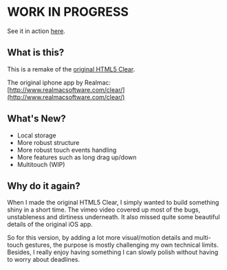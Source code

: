 # WORK IN PROGRESS

See it in action [here](http://clear2.youyuxi.com).

## What is this?

This is a remake of the [original HTML5 Clear](https://raw.github.com/yyx990803/HTML5-Clear).

The original iphone app by Realmac: [http://www.realmacsoftware.com/clear/](http://www.realmacsoftware.com/clear/)


## What's New?

- Local storage
- More robust structure
- More robust touch events handling
- More features such as long drag up/down
- Multitouch (WIP)

## Why do it again?

When I made the original HTML5 Clear, I simply wanted to build something shiny in a short time. The vimeo video covered up most of the bugs, unstableness and dirtiness underneath. It also missed quite some beautiful details of the original iOS app.

So for this version, by adding a lot more visual/motion details and multi-touch gestures, the purpose is mostly challenging my own technical limits. Besides, I really enjoy having something I can slowly polish without having to worry about deadlines.